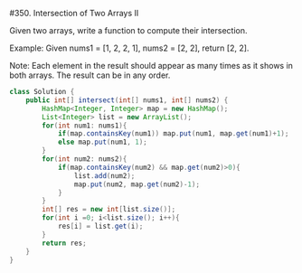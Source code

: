 #350. Intersection of Two Arrays II

Given two arrays, write a function to compute their intersection.

Example:
Given nums1 = [1, 2, 2, 1], nums2 = [2, 2], return [2, 2].

Note:
Each element in the result should appear as many times as it shows in both arrays.
The result can be in any order.

```java
class Solution {
    public int[] intersect(int[] nums1, int[] nums2) {
        HashMap<Integer, Integer> map = new HashMap();
        List<Integer> list = new ArrayList();
        for(int num1: nums1){
            if(map.containsKey(num1)) map.put(num1, map.get(num1)+1);
            else map.put(num1, 1);
        }
        for(int num2: nums2){
            if(map.containsKey(num2) && map.get(num2)>0){
                list.add(num2);
                map.put(num2, map.get(num2)-1);
            } 
        }
        int[] res = new int[list.size()];
        for(int i =0; i<list.size(); i++){
            res[i] = list.get(i);
        }
        return res;
    }
}
```
